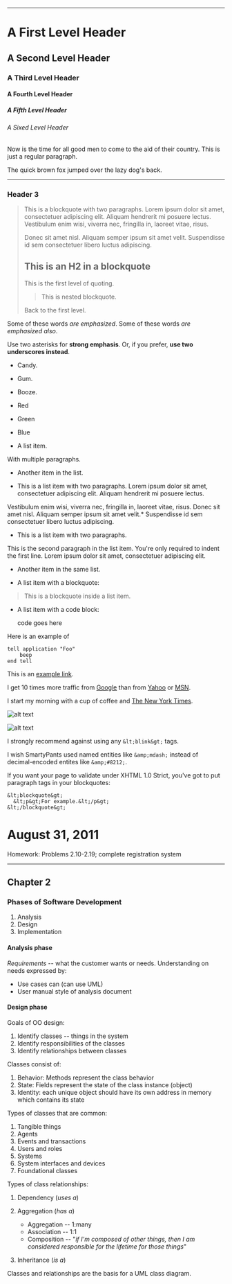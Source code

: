 
* * *
# A First Level Header

## A Second Level Header

### A Third Level Header

#### A Fourth Level Header

##### A Fifth Level Header

###### A Sixed Level Header

Now is the time for all good men to come to
the aid of their country. This is just a
regular paragraph.

The quick brown fox jumped over the lazy
dog's back.

* * *

### Header 3

> This is a blockquote with two paragraphs. Lorem ipsum dolor sit amet,
> consectetuer adipiscing elit. Aliquam hendrerit mi posuere lectus.
> Vestibulum enim wisi, viverra nec, fringilla in, laoreet vitae, risus.
> 
> Donec sit amet nisl. Aliquam semper ipsum sit amet velit. Suspendisse
> id sem consectetuer libero luctus adipiscing.
> 
> ## This is an H2 in a blockquote
> 
> This is the first level of quoting.
> 
> > This is nested blockquote.
> 
> Back to the first level.

Some of these words _are emphasized_.
Some of these words _are emphasized also_.

Use two asterisks for **strong emphasis**.
Or, if you prefer, **use two underscores instead**.

*   Candy.
*   Gum.
*   Booze.
*   Red
*   Green
*   Blue

*   A list item.

With multiple paragraphs.

*   Another item in the list.

*   This is a list item with two paragraphs. Lorem ipsum dolor
sit amet, consectetuer adipiscing elit. Aliquam hendrerit
mi posuere lectus.

Vestibulum enim wisi, viverra nec, fringilla in, laoreet
vitae, risus. Donec sit amet nisl. Aliquam semper ipsum
sit amet velit.*   Suspendisse id sem consectetuer libero luctus adipiscing.

*   This is a list item with two paragraphs.

This is the second paragraph in the list item. You're
only required to indent the first line. Lorem ipsum dolor
sit amet, consectetuer adipiscing elit.

*   Another item in the same list.

*   A list item with a blockquote:

> This is a blockquote
> inside a list item.
*   A list item with a code block:

    code goes here

Here is an example of 

    tell application "Foo"
        beep
    end tell

This is an [example link](http://example.com/).

I get 10 times more traffic from [Google](http://google.com/ "Google") than from
[Yahoo](http://search.yahoo.com/ "Yahoo Search") or [MSN](http://search.msn.com/ "MSN Search").

I start my morning with a cup of coffee and
[The New York Times](http://www.nytimes.com/).

![alt text](image.jpg "Title")

![alt text](image2.jpg "Title")

I strongly recommend against using any `&lt;blink&gt;` tags.

I wish SmartyPants used named entities like `&amp;mdash;`
instead of decimal-encoded entites like `&amp;#8212;`.

If you want your page to validate under XHTML 1.0 Strict,
you've got to put paragraph tags in your blockquotes:

    &lt;blockquote&gt;
      &lt;p&gt;For example.&lt;/p&gt;
    &lt;/blockquote&gt;

# August 31, 2011

Homework: Problems 2.10-2.19; complete registration system

* * *

## Chapter 2

### Phases of Software Development

1.  Analysis
2.  Design
3.  Implementation

#### Analysis phase

_Requirements_ -- what the customer wants or needs.  Understanding on needs expressed by:

*   Use cases can (can use UML)
*   User manual style of analysis document

#### Design phase

Goals of OO design:

1.  Identify classes -- things in the system
2.  Identify responsibilities of the classes
3.  Identify relationships between classes

Classes consist of:

1.  Behavior: Methods represent the class behavior
2.  State: Fields represent the state of the class instance (object)
3.  Identity:  each unique object should have its own address in memory
which contains its state

Types of classes that are common:

1.  Tangible things
2.  Agents
3.  Events and transactions
4.  Users and roles
5.  Systems
6.  System interfaces and devices
7.  Foundational classes

Types of class relationships:

1.  Dependency (_uses a_)
2.  Aggregation (_has a_)

    *   Aggregation -- 1:many
    *   Association -- 1:1
    *   Composition -- "_if I'm composed of other things, then I am considered
responsible for the lifetime for those things_"
3.  Inheritance (_is a_)

Classes and relationships are the basis for a UML class diagram.
